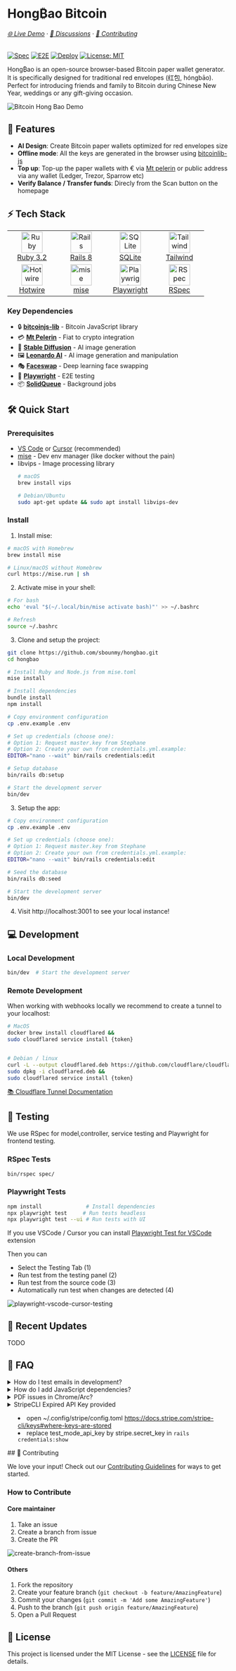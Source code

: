 # Hong₿ao Bitcoin

###### [🌐 Live Demo](https://hongbaob.tc) · [💬 Discussions](https://github.com/sbounmy/hongbao_bitcoin/discussions) · [🤝 Contributing](CONTRIBUTING.md)


[![Spec](https://github.com/sbounmy/hongbao_bitcoin/actions/workflows/spec.yml/badge.svg)](https://github.com/sbounmy/hongbao_bitcoin/actions/workflows/spec.yml)
[![E2E](https://github.com/sbounmy/hongbao_bitcoin/actions/workflows/e2e.yml/badge.svg)](https://github.com/sbounmy/hongbao_bitcoin/actions/workflows/e2e.yml)
[![Deploy](https://github.com/sbounmy/hongbao_bitcoin/actions/workflows/deploy.yml/badge.svg)](https://github.com/sbounmy/hongbao_bitcoin/actions/workflows/deploy.yml)
[![License: MIT](https://img.shields.io/badge/License-MIT-yellow.svg)](https://opensource.org/licenses/MIT)

Hong₿ao is an open-source browser-based Bitcoin paper wallet generator. It is specifically designed for traditional red envelopes (红包, hóngbāo). Perfect for introducing friends and family to Bitcoin during Chinese New Year, weddings or any gift-giving occasion.

![Bitcoin Hong Bao Demo](/app/assets/images/readme/demo.gif)

## 🚀 Features

- **AI Design**: Create Bitcoin paper wallets optimized for red envelopes size
- **Offline mode**: All the keys are generated in the browser using [bitcoinlib-js](https://github.com/bitcoinjs/bitcoinjs-lib)
- **Top up**: Top-up the paper wallets with € via [Mt pelerin](https://developers.mtpelerin.com/integration-guides/web-integration) or public address via any wallet (Ledger, Trezor, Sparrow etc)
- **Verify Balance / Transfer funds**: Direcly from the Scan button on the homepage

## ⚡ Tech Stack

<table>
  <tr>
    <td align="center" width="96">
      <img src="https://cdn.jsdelivr.net/gh/devicons/devicon/icons/ruby/ruby-original.svg" width="48" height="48" alt="Ruby" />
      <br><a href="https://www.ruby-lang.org/">Ruby 3.2</a>
    </td>
    <td align="center" width="96">
      <img src="https://cdn.jsdelivr.net/gh/devicons/devicon/icons/rails/rails-original-wordmark.svg" width="48" height="48" alt="Rails" />
      <br><a href="https://rubyonrails.org/">Rails 8</a>
    </td>
    <td align="center" width="96">
      <img src="https://cdn.jsdelivr.net/gh/devicons/devicon/icons/sqlite/sqlite-original.svg" width="48" height="48" alt="SQLite" />
      <br><a href="https://www.sqlite.org/">SQLite</a>
    </td>
    <td align="center" width="96">
      <img src="https://cdn.jsdelivr.net/gh/devicons/devicon/icons/tailwindcss/tailwindcss-original.svg" width="48" height="48" alt="Tailwind" />
      <br><a href="https://tailwindcss.com/">Tailwind</a>
    </td>
  </tr>
  <tr>
    <td align="center" width="96">
      <img src="app/assets/images/readme/hotwired.svg" width="48" height="48" alt="Hotwire" />
      <br><a href="https://hotwired.dev/">Hotwire</a>
    </td>
    <td align="center" width="96">
      <img src="app/assets/images/readme/mise.jpeg" width="48" height="48" alt="mise" />
      <br><a href="https://mise.jdx.dev/">mise</a>
    </td>
    <td align="center" width="96">
      <img src="https://playwright.dev/img/playwright-logo.svg" width="48" height="48" alt="Playwright" />
      <br><a href="https://playwright.dev/">Playwright</a>
    </td>
    <td align="center" width="96">
      <img src="https://rspec.info/images/logo.png" width="48" height="48" alt="RSpec" />
      <br><a href="https://rspec.info/">RSpec</a>
    </td>
  </tr>
</table>

### Key Dependencies
- 🔒 **[bitcoinjs-lib](https://github.com/bitcoinjs/bitcoinjs-lib)** - Bitcoin JavaScript library
- 💳 **[Mt Pelerin](https://www.mtpelerin.com/)** - Fiat to crypto integration
- 🎨 **[Stable Diffusion](https://stability.ai/)** - AI image generation
- 🖼️ **[Leonardo AI](https://leonardo.ai/)** - AI image generation and manipulation
- 🎭 **[Faceswap](https://faceswap.dev/)** - Deep learning face swapping
- 🧪 **[Playwright](https://playwright.dev/)** - E2E testing
- 📦 **[SolidQueue](https://github.com/rails/solid_queue)** - Background jobs

## 🛠️ Quick Start

### Prerequisites

- [VS Code](https://code.visualstudio.com/) or [Cursor](https://cursor.sh/) (recommended)
- [mise](https://mise.jdx.dev) - Dev env manager (like docker without the pain)
- libvips - Image processing library
  ```bash
  # macOS
  brew install vips

  # Debian/Ubuntu
  sudo apt-get update && sudo apt install libvips-dev
  ```

### Install

1. Install mise:
```bash
# macOS with Homebrew
brew install mise

# Linux/macOS without Homebrew
curl https://mise.run | sh
```

2. Activate mise in your shell:
```bash
# For bash
echo 'eval "$(~/.local/bin/mise activate bash)"' >> ~/.bashrc

# Refresh
source ~/.bashrc

```

3. Clone and setup the project:
```bash
git clone https://github.com/sbounmy/hongbao.git
cd hongbao

# Install Ruby and Node.js from mise.toml
mise install

# Install dependencies
bundle install
npm install

# Copy environment configuration
cp .env.example .env

# Set up credentials (choose one):
# Option 1: Request master.key from Stephane
# Option 2: Create your own from credentials.yml.example:
EDITOR="nano --wait" bin/rails credentials:edit

# Setup database
bin/rails db:setup

# Start the development server
bin/dev
```

3. Setup the app:
```bash
# Copy environment configuration
cp .env.example .env

# Set up credentials (choose one):
# Option 1: Request master.key from Stephane
# Option 2: Create your own from credentials.yml.example:
EDITOR="nano --wait" bin/rails credentials:edit

# Seed the database
bin/rails db:seed

# Start the development server
bin/dev
```

4. Visit http://localhost:3001 to see your local instance!


## 💻 Development

### Local Development

```bash
bin/dev  # Start the development server
```

### Remote Development

When working with webhooks locally we recommend to create a  tunnel to your localhost:

```bash
# MacOS
docker brew install cloudflared &&
sudo cloudflared service install {token}


# Debian / linux
curl -L --output cloudflared.deb https://github.com/cloudflare/cloudflared/releases/latest/download/cloudflared-linux-amd64.deb &&
sudo dpkg -i cloudflared.deb &&
sudo cloudflared service install {token}
```

[📚 Cloudflare Tunnel Documentation](https://developers.cloudflare.com/cloudflare-one/connections/connect-networks/get-started/create-remote-tunnel/)

## 🧪 Testing

We use RSpec for model,controller, service testing and Playwright for frontend testing.

### RSpec Tests
```bash
bin/rspec spec/
```

### Playwright Tests

```bash
npm install              # Install dependencies
npx playwright test     # Run tests headless
npx playwright test --ui # Run tests with UI
```

If you use VSCode / Cursor you can install [Playwright Test for VSCode](https://marketplace.cursorapi.com/items?itemName=ms-playwright.playwright) extension

Then you can
- Select the Testing Tab (1)
- Run test from the testing panel (2)
- Run test from the source code (3)
- Automatically run test when changes are detected (4)

![playwright-vscode-cursor-testing](/app/assets/images/readme/playwright-vscode-cursor-extension.jpg)

## 🔄 Recent Updates

TODO

## 💬 FAQ

<details>
<summary>How do I test emails in development?</summary>

Emails are caught by Letter Opener:
- Auto-preview in new tab
- Dashboard at http://localhost:3000/letter_opener
</details>

<details>
<summary>How do I add JavaScript dependencies?</summary>

Use ImportMaps with [JSPM](https://jspm.io/):
1. Visit [JSPM Generator](https://generator.jspm.io/)
2. Search and select package
3. Copy import URL
4. Add to `config/importmap.rb`
</details>

<details>
<summary>PDF issues in Chrome/Arc?</summary>

- Issue: "No enabled plugin supports this MIME type"
- Only affects localhost
- Solution: Use Safari for local PDF testing
- [Track Issue #39](https://github.com/sbounmy/hongbao_bitcoin/issues/39)
</details>

<details>
<summary>StripeCLI Expired API Key provided<summary>

- open ~/.config/stripe/config.toml https://docs.stripe.com/stripe-cli/keys#where-keys-are-stored
- replace test_mode_api_key by stripe.secret_key in `rails credentials:show`
</details>
## 🤝 Contributing

We love your input! Check out our [Contributing Guidelines](CONTRIBUTING.md) for ways to get started.

### How to Contribute

#### Core maintainer
1. Take an issue
2. Create a branch from issue
3. Create the PR

![create-branch-from-issue](/app/assets/images/readme/create-branch-pull-request.jpg)

#### Others
1. Fork the repository
2. Create your feature branch (`git checkout -b feature/AmazingFeature`)
3. Commit your changes (`git commit -m 'Add some AmazingFeature'`)
4. Push to the branch (`git push origin feature/AmazingFeature`)
5. Open a Pull Request

## 📄 License

This project is licensed under the MIT License - see the [LICENSE](LICENSE) file for details.